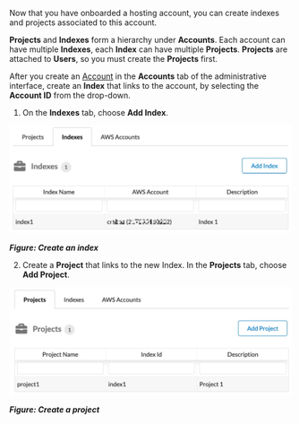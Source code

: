 Now that you have onboarded a hosting account, you can create indexes and projects associated to this account.

**Projects** and **Indexes** form a hierarchy under **Accounts**. Each account can have multiple **Indexes**, each **Index** can have multiple **Projects**. **Projects** are attached to **Users**, so you must create the **Projects** first.

After you create an [Account](/deployment/post_deployment/link_aws_account) in the **Accounts** tab of the administrative interface, create an **Index** that links to the account, by selecting the **Account ID** from the drop-down. 

1.	On the **Indexes** tab, choose **Add Index**. 

![](../../../static/img/deployment/post_deployment/create_index_00.jpg)

_**Figure: Create an index**_

2.	Create a **Project** that links to the new Index. In the **Projects** tab, choose **Add Project**. 

![](../../../static/img/deployment/post_deployment/create_index_01.jpg)

_**Figure: Create a project**_

